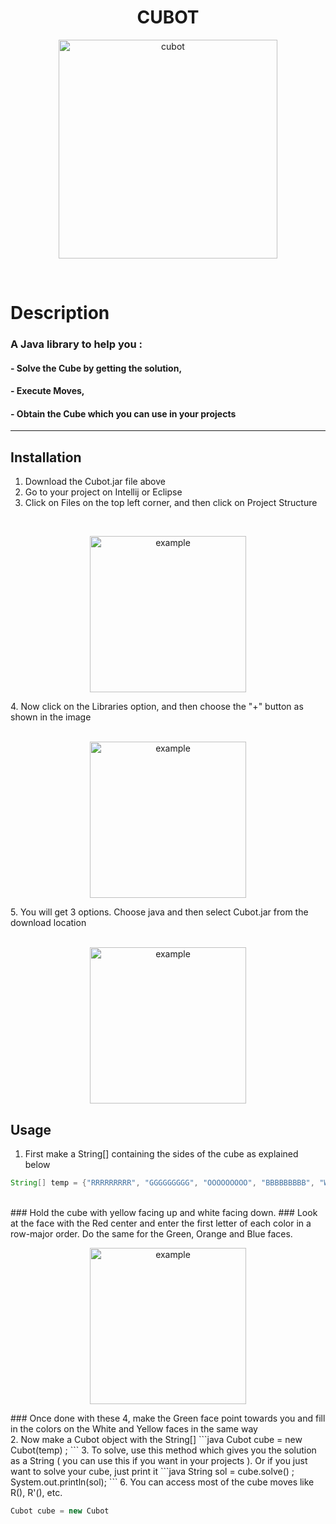 <h1 align="center">CUBOT</h1>

<p align="center">
  <img width="350" src="https://cdn.discordapp.com/attachments/812010624301269012/846008134396805120/cube.PNG" alt="cubot">
</p>

<br> 

# Description

### A Java library to help you : 
#### - Solve the Cube by getting the solution, 
#### - Execute Moves, 
#### - Obtain the Cube which you can use in your projects

---

## Installation

1. Download the Cubot.jar file above 
2. Go to your project on Intellij or Eclipse 
3. Click on Files on the top left corner, and then click on Project Structure
<br> 
<p align="center">
  <img width="250" src="https://cdn.discordapp.com/attachments/812010624301269012/846011040529645588/unknown.png" alt="example">
</p>
4. Now click on the Libraries option, and then choose the "+" button as shown in the image 
<br> 
<br> 
 <p align="center">
  <img width="250" src="https://cdn.discordapp.com/attachments/812010624301269012/846011272054571038/unknown.png" alt="example">
</p>
5. You will get 3 options. Choose java and then select Cubot.jar from the download location 
<br> 
<br>
 <p align="center">
  <img width="250" src="https://cdn.discordapp.com/attachments/812010624301269012/846011334029344828/unknown.png" alt="example">
</p>

## Usage

1. First make a String[] containing the sides of the cube as explained below 
```java
String[] temp = {"RRRRRRRRR", "GGGGGGGGG", "OOOOOOOOO", "BBBBBBBBB", "WWWWWWWWW", "YYYYYYYYY"}; 
```
<br> 
### Hold the cube with yellow facing up and white facing down. 
### Look at the face with the Red center and enter the first letter of each color in a row-major order. Do the same for the Green, Orange and Blue faces. 
<p align="center">
  <img width="250" src="https://cdn.discordapp.com/attachments/812010624301269012/846018771907117086/Untitled_design.png" alt="example">
</p>
### Once done with these 4, make the Green face point towards you and fill in the colors on the White and Yellow faces in the same way 
<br> 
2. Now make a Cubot object with the String[] 
```java
Cubot cube = new Cubot(temp) ;
```
3. To solve, use this method which gives you the solution as a String ( you can use this if you want in your projects ). Or if you just want to solve your cube, just print it 
```java
String sol = cube.solve() ;
System.out.println(sol);
```
6. You can access most of the cube moves like R(), R'(), etc. 

```java
Cubot cube = new Cubot 
```

